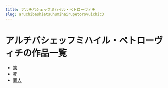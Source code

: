 ```yaml
---
title: アルチバシェッフミハイル・ペトローヴィチ
slug: aruchibashietsuhumihairupetorovuichic3
---
```


# アルチバシェッフミハイル・ペトローヴィチの作品一覧

- [笑](xiaobd)
- [死](si5c)
- [罪人](zuirencf)
